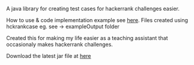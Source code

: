 A java library for creating test cases for hackerrank challenges easier.

How to use & code implementation example see <a href="https://github.com/dnabil/hckrankcase/blob/main/src/main/java/net/dnabil/Example.java">here</a>.
Files created using hckrankcase eg. see -> exampleOutput folder

Created this for making my life easier as a teaching assistant that occasionaly makes hackerrank challenges.

Download the latest jar file at <a href="https://github.com/dnabil/hckrankcase/releases/">here</a>
